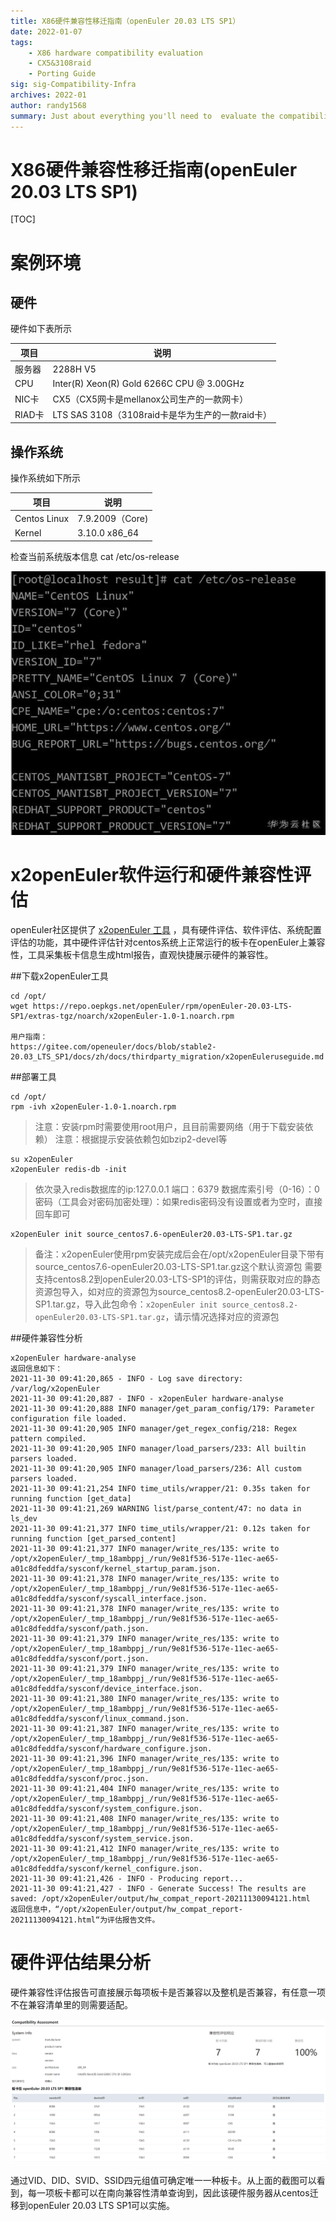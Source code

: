 ```yaml
---
title: X86硬件兼容性移迁指南（openEuler 20.03 LTS SP1）
date: 2022-01-07
tags: 
    - X86 hardware compatibility evaluation 
    - CX5&3108raid
    - Porting Guide
sig: sig-Compatibility-Infra
archives: 2022-01
author: randy1568
summary: Just about everything you'll need to  evaluate the compatibility of X86 hardware（Hi1822&3408raid）
---
```


# X86硬件兼容性移迁指南(openEuler 20.03 LTS SP1)

[TOC]

# 案例环境

## 硬件

硬件如下表所示

项目 | 说明 
----- | ----- 
服务器 | 2288H V5 
CPU | Inter(R) Xeon(R) Gold 6266C CPU @ 3.00GHz 
NIC卡 | CX5（CX5网卡是mellanox公司生产的一款网卡） 
RIAD卡 | LTS SAS 3108（3108raid卡是华为生产的一款raid卡） 

## 操作系统

操作系统如下所示

项目 | 说明 |
----- | ----- | 
Centos Linux | 7.9.2009（Core)  
Kernel | 3.10.0  x86_64  

检查当前系统版本信息
cat /etc/os-release

<img src="./image/hardware-1.png">

# x2openEuler软件运行和硬件兼容性评估

openEuler社区提供了 [x2openEuler 工具](https://repo.oepkgs.net/openEuler/rpm/openEuler-20.03-LTS-SP1/extras-tgz/noarch/) ，具有硬件评估、软件评估、系统配置评估的功能，其中硬件评估针对centos系统上正常运行的板卡在openEuler上兼容性，工具采集板卡信息生成html报告，直观快捷展示硬件的兼容性。

##下载x2openEuler工具

```
cd /opt/
wget https://repo.oepkgs.net/openEuler/rpm/openEuler-20.03-LTS-SP1/extras-tgz/noarch/x2openEuler-1.0-1.noarch.rpm

用户指南：
https://gitee.com/openeuler/docs/blob/stable2-20.03_LTS_SP1/docs/zh/docs/thirdparty_migration/x2openEuleruseguide.md
```

##部署工具

```
cd /opt/
rpm -ivh x2openEuler-1.0-1.noarch.rpm
```

> 注意：安装rpm时需要使用root用户，且目前需要网络（用于下载安装依赖）
> 注意：根据提示安装依赖包如bzip2-devel等

```
su x2openEuler
x2openEuler redis-db -init
```

> 依次录入redis数据库的ip:127.0.0.1
> 端口：6379
> 数据库索引号（0-16）：0
> 密码（工具会对密码加密处理）：如果redis密码没有设置或者为空时，直接回车即可

```
x2openEuler init source_centos7.6-openEuler20.03-LTS-SP1.tar.gz
```

> 备注：x2openEuler使用rpm安装完成后会在/opt/x2openEuler目录下带有source_centos7.6-openEuler20.03-LTS-SP1.tar.gz这个默认资源包
> 需要支持centos8.2到openEuler20.03-LTS-SP1的评估，则需获取对应的静态资源包导入，如对应的资源包为source_centos8.2-openEuler20.03-LTS-SP1.tar.gz，导入此包命令：`x2openEuler init source_centos8.2-openEuler20.03-LTS-SP1.tar.gz`，请示情况选择对应的资源包

##硬件兼容性分析

    x2openEuler hardware-analyse 
    返回信息如下：
    2021-11-30 09:41:20,865 - INFO - Log save directory: /var/log/x2openEuler
    2021-11-30 09:41:20,887 - INFO - x2openEuler hardware-analyse
    2021-11-30 09:41:20,888 INFO manager/get_param_config/179: Parameter configuration file loaded.
    2021-11-30 09:41:20,905 INFO manager/get_regex_config/218: Regex pattern compiled.
    2021-11-30 09:41:20,905 INFO manager/load_parsers/233: All builtin parsers loaded.
    2021-11-30 09:41:20,905 INFO manager/load_parsers/236: All custom parsers loaded.
    2021-11-30 09:41:21,254 INFO time_utils/wrapper/21: 0.35s taken for running function [get_data]
    2021-11-30 09:41:21,269 WARNING list/parse_content/47: no data in ls_dev
    2021-11-30 09:41:21,377 INFO time_utils/wrapper/21: 0.12s taken for running function [get_parsed_content]
    2021-11-30 09:41:21,377 INFO manager/write_res/135: write to /opt/x2openEuler/_tmp_18ambppj_/run/9e81f536-517e-11ec-ae65-a01c8dfeddfa/sysconf/kernel_startup_param.json.
    2021-11-30 09:41:21,378 INFO manager/write_res/135: write to /opt/x2openEuler/_tmp_18ambppj_/run/9e81f536-517e-11ec-ae65-a01c8dfeddfa/sysconf/syscall_interface.json.
    2021-11-30 09:41:21,378 INFO manager/write_res/135: write to /opt/x2openEuler/_tmp_18ambppj_/run/9e81f536-517e-11ec-ae65-a01c8dfeddfa/sysconf/path.json.
    2021-11-30 09:41:21,379 INFO manager/write_res/135: write to /opt/x2openEuler/_tmp_18ambppj_/run/9e81f536-517e-11ec-ae65-a01c8dfeddfa/sysconf/port.json.
    2021-11-30 09:41:21,379 INFO manager/write_res/135: write to /opt/x2openEuler/_tmp_18ambppj_/run/9e81f536-517e-11ec-ae65-a01c8dfeddfa/sysconf/device_interface.json.
    2021-11-30 09:41:21,380 INFO manager/write_res/135: write to /opt/x2openEuler/_tmp_18ambppj_/run/9e81f536-517e-11ec-ae65-a01c8dfeddfa/sysconf/linux_command.json.
    2021-11-30 09:41:21,387 INFO manager/write_res/135: write to /opt/x2openEuler/_tmp_18ambppj_/run/9e81f536-517e-11ec-ae65-a01c8dfeddfa/sysconf/hardware_configure.json.
    2021-11-30 09:41:21,396 INFO manager/write_res/135: write to /opt/x2openEuler/_tmp_18ambppj_/run/9e81f536-517e-11ec-ae65-a01c8dfeddfa/sysconf/proc.json.
    2021-11-30 09:41:21,404 INFO manager/write_res/135: write to /opt/x2openEuler/_tmp_18ambppj_/run/9e81f536-517e-11ec-ae65-a01c8dfeddfa/sysconf/system_configure.json.
    2021-11-30 09:41:21,408 INFO manager/write_res/135: write to /opt/x2openEuler/_tmp_18ambppj_/run/9e81f536-517e-11ec-ae65-a01c8dfeddfa/sysconf/system_service.json.
    2021-11-30 09:41:21,412 INFO manager/write_res/135: write to /opt/x2openEuler/_tmp_18ambppj_/run/9e81f536-517e-11ec-ae65-a01c8dfeddfa/sysconf/kernel_configure.json.
    2021-11-30 09:41:21,426 - INFO - Producing report...
    2021-11-30 09:41:21,427 - INFO - Generate Success! The results are saved: /opt/x2openEuler/output/hw_compat_report-20211130094121.html
    返回信息中，“/opt/x2openEuler/output/hw_compat_report-20211130094121.html“为评估报告文件。

# 硬件评估结果分析

硬件兼容性评估报告可直接展示每项板卡是否兼容以及整机是否兼容，有任意一项不在兼容清单里的则需要适配。

<img src="./image/hardware-5.png">


通过VID、DID、SVID、SSID四元组值可确定唯一一种板卡。从上面的截图可以看到，每一项板卡都可以在南向兼容性清单查询到，因此该硬件服务器从centos迁移到openEuler 20.03 LTS SP1可以实施。
